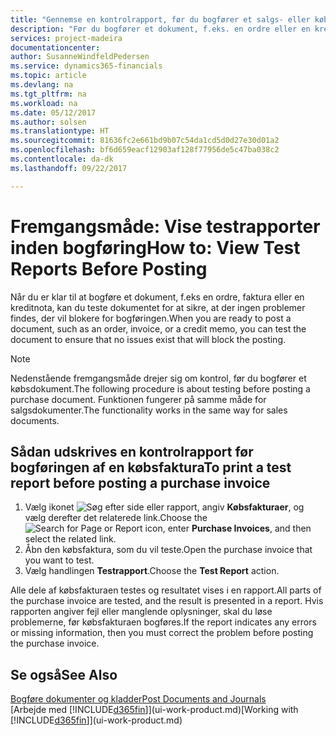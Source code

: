 ```yaml
---
title: "Gennemse en kontrolrapport, før du bogfører et salgs- eller købsdokument | Microsoft Docs"
description: "Før du bogfører et dokument, f.eks. en ordre eller en kreditnota, du kan teste og gennemse den for at kontrollere for fejl, der kan forhindre bogføring."
services: project-madeira
documentationcenter: 
author: SusanneWindfeldPedersen
ms.service: dynamics365-financials
ms.topic: article
ms.devlang: na
ms.tgt_pltfrm: na
ms.workload: na
ms.date: 05/12/2017
ms.author: solsen
ms.translationtype: HT
ms.sourcegitcommit: 81636fc2e661bd9b07c54da1cd5d0d27e30d01a2
ms.openlocfilehash: bf6d659eacf12903af128f77956de5c47ba038c2
ms.contentlocale: da-dk
ms.lasthandoff: 09/22/2017

---
```

# <a name="how-to-view-test-reports-before-posting"></a><span data-ttu-id="a6034-103">Fremgangsmåde: Vise testrapporter inden bogføring</span><span class="sxs-lookup"><span data-stu-id="a6034-103">How to: View Test Reports Before Posting</span></span>
<span data-ttu-id="a6034-104">Når du er klar til at bogføre et dokument, f.eks en ordre, faktura eller en kreditnota, kan du teste dokumentet for at sikre, at der ingen problemer findes, der vil blokere for bogføringen.</span><span class="sxs-lookup"><span data-stu-id="a6034-104">When you are ready to post a document, such as an order, invoice, or a credit memo, you can test the document to ensure that no issues exist that will block the posting.</span></span>

> [!NOTE]  
>   <span data-ttu-id="a6034-105">Nedenstående fremgangsmåde drejer sig om kontrol, før du bogfører et købsdokument.</span><span class="sxs-lookup"><span data-stu-id="a6034-105">The following procedure is about testing before posting a purchase document.</span></span> <span data-ttu-id="a6034-106">Funktionen fungerer på samme måde for salgsdokumenter.</span><span class="sxs-lookup"><span data-stu-id="a6034-106">The functionality works in the same way for sales documents.</span></span>

## <a name="to-print-a-test-report-before-posting-a-purchase-invoice"></a><span data-ttu-id="a6034-107">Sådan udskrives en kontrolrapport før bogføringen af en købsfaktura</span><span class="sxs-lookup"><span data-stu-id="a6034-107">To print a test report before posting a purchase invoice</span></span>
1. <span data-ttu-id="a6034-108">Vælg ikonet ![Søg efter side eller rapport](media/ui-search/search_small.png "Ikonet Søg efter side eller rapport"), angiv **Købsfakturaer**, og vælg derefter det relaterede link.</span><span class="sxs-lookup"><span data-stu-id="a6034-108">Choose the ![Search for Page or Report](media/ui-search/search_small.png "Search for Page or Report icon") icon, enter **Purchase Invoices**, and then select the related link.</span></span>
2. <span data-ttu-id="a6034-109">Åbn den købsfaktura, som du vil teste.</span><span class="sxs-lookup"><span data-stu-id="a6034-109">Open the purchase invoice that you want to test.</span></span>
3. <span data-ttu-id="a6034-110">Vælg handlingen **Testrapport**.</span><span class="sxs-lookup"><span data-stu-id="a6034-110">Choose the **Test Report** action.</span></span>  

<span data-ttu-id="a6034-111">Alle dele af købsfakturaen testes og resultatet vises i en rapport.</span><span class="sxs-lookup"><span data-stu-id="a6034-111">All parts of the purchase invoice are tested, and the result is presented in a report.</span></span> <span data-ttu-id="a6034-112">Hvis rapporten angiver fejl eller manglende oplysninger, skal du løse problemerne, før købsfakturaen bogføres.</span><span class="sxs-lookup"><span data-stu-id="a6034-112">If the report indicates any errors or missing information, then you must correct the problem before posting the purchase invoice.</span></span>

## <a name="see-also"></a><span data-ttu-id="a6034-113">Se også</span><span class="sxs-lookup"><span data-stu-id="a6034-113">See Also</span></span>
[<span data-ttu-id="a6034-114">Bogføre dokumenter og kladder</span><span class="sxs-lookup"><span data-stu-id="a6034-114">Post Documents and Journals</span></span>](ui-post-documents-journals.md)  
<span data-ttu-id="a6034-115">[Arbejde med [!INCLUDE[d365fin](includes/d365fin_md.md)]](ui-work-product.md)</span><span class="sxs-lookup"><span data-stu-id="a6034-115">[Working with [!INCLUDE[d365fin](includes/d365fin_md.md)]](ui-work-product.md)</span></span>


